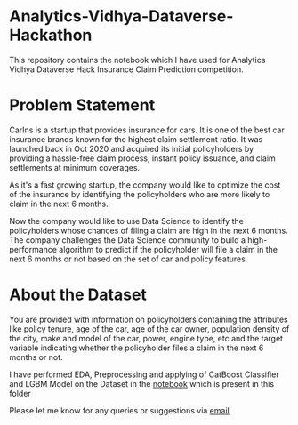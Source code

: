 # Analytics-Vidhya-Dataverse-Hackathon
This repository contains the notebook which I have used for Analytics Vidhya Dataverse Hack Insurance Claim Prediction competition. 

# Problem Statement
CarIns is a startup that provides insurance for cars. It is one of the best car insurance brands known for the highest claim settlement ratio. It was launched back in Oct 2020 and acquired its initial policyholders by providing a hassle-free claim process, instant policy issuance, and claim settlements at minimum coverages.

As it's a fast growing startup, the company would like to optimize the cost of the insurance by identifying the policyholders who are more likely to claim in the next 6 months.

Now the company would like to use Data Science to identify the policyholders whose chances of filing a claim are high in the next 6 months. The company challenges the Data Science community to build a high-performance algorithm to predict if the policyholder will file a claim in the next 6 months or not based on the set of car and policy features.

# About the Dataset
You are provided with information on policyholders containing the attributes like policy tenure, age of the car, age of the car owner, population density of the city, make and model of the car, power, engine type, etc and the target variable indicating whether the policyholder files a claim in the next 6 months or not.


I have performed EDA, Preprocessing and applying of CatBoost Classifier and LGBM Model on the Dataset in the [notebook](https://github.com/Gowtham-98/ML-Case-Studies/blob/main/Insurance-Claim-Prediction/Insurance-Claim-Prediction.ipynb) which is present in this folder

Please let me know for any queries or suggestions via [email](mailto:munugowtham@gmail.com?subject=GitHub%20Query%20on%20Insurance%20Claim%20Prediction).
